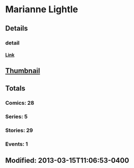 # Marianne  Lightle 
## Details
### detail
#### [Link](http://marvel.com/comics/creators/2323/marianne_lightle?utm_campaign=apiRef&utm_source=225578a89fc76f3d20fbffda5d17a88d)
## [Thumbnail](http://i.annihil.us/u/prod/marvel/i/mg/b/40/image_not_available.jpg)
## Totals
### Comics: 28
### Series: 5
### Stories: 29
### Events: 1
## Modified: 2013-03-15T11:06:53-0400